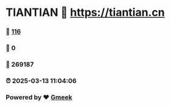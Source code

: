# TIANTIAN :link: https://tiantian.cn 
### :page_facing_up: [116](https://tiantian.cn/tag.html) 
### :speech_balloon: 0 
### :hibiscus: 269187 
### :alarm_clock: 2025-03-13 11:04:06 
### Powered by :heart: [Gmeek](https://github.com/Meekdai/Gmeek)
